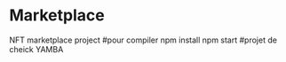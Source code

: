 # Marketplace
NFT marketplace project
#pour compiler
npm install 
npm start
#projet de cheick YAMBA
